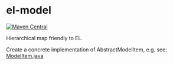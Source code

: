 # el-model

[![Maven Central](https://img.shields.io/maven-central/v/com.brentcroft.tools/el-model.svg?label=Maven%20Central)](https://search.maven.org/search?q=g:%22com.brentcroft.tools%22%20AND%20a:%22el-model%22)

Hierarchical map friendly to EL.

Create a concrete implementation of AbstractModelItem, e.g. see: [ModelItem.java](src/test/java/com/brentcroft/tools/model/ModelItem.java)
